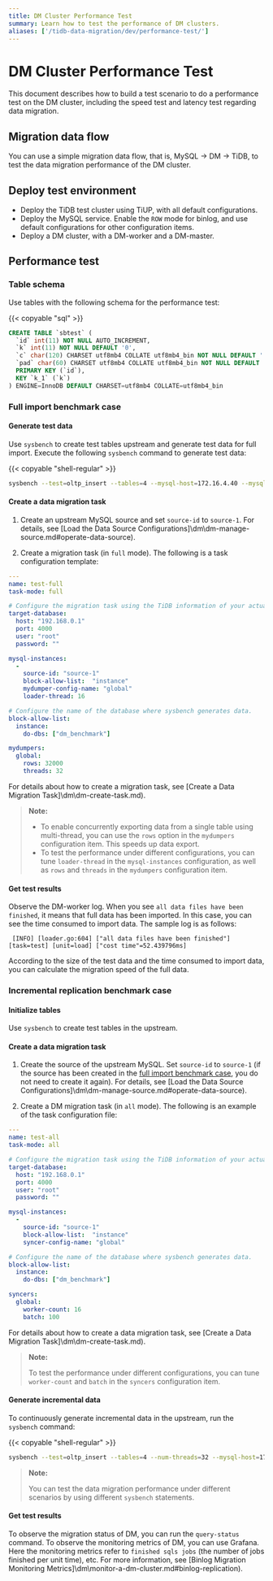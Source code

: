 ```yaml
---
title: DM Cluster Performance Test
summary: Learn how to test the performance of DM clusters.
aliases: ['/tidb-data-migration/dev/performance-test/']
---
```


# DM Cluster Performance Test

This document describes how to build a test scenario to do a performance test on the DM cluster, including the speed test and latency test regarding data migration.

## Migration data flow

You can use a simple migration data flow, that is, MySQL -> DM -> TiDB, to test the data migration performance of the DM cluster.

## Deploy test environment

- Deploy the TiDB test cluster using TiUP, with all default configurations.
- Deploy the MySQL service. Enable the `ROW` mode for binlog, and use default configurations for other configuration items.
- Deploy a DM cluster, with a DM-worker and a DM-master.

## Performance test

### Table schema

Use tables with the following schema for the performance test:

{{< copyable "sql" >}}

```sql
CREATE TABLE `sbtest` (
  `id` int(11) NOT NULL AUTO_INCREMENT,
  `k` int(11) NOT NULL DEFAULT '0',
  `c` char(120) CHARSET utf8mb4 COLLATE utf8mb4_bin NOT NULL DEFAULT '',
  `pad` char(60) CHARSET utf8mb4 COLLATE utf8mb4_bin NOT NULL DEFAULT '',
  PRIMARY KEY (`id`),
  KEY `k_1` (`k`)
) ENGINE=InnoDB DEFAULT CHARSET=utf8mb4 COLLATE=utf8mb4_bin
```

### Full import benchmark case

#### Generate test data

Use `sysbench` to create test tables upstream and generate test data for full import. Execute the following `sysbench` command to generate test data:

{{< copyable "shell-regular" >}}

```bash
sysbench --test=oltp_insert --tables=4 --mysql-host=172.16.4.40 --mysql-port=3306 --mysql-user=root --mysql-db=dm_benchmark --db-driver=mysql --table-size=50000000 prepare
```

#### Create a data migration task

1. Create an upstream MySQL source and set `source-id` to `source-1`. For details, see [Load the Data Source Configurations]\dm\dm-manage-source.md#operate-data-source).

2. Create a migration task (in `full` mode). The following is a task configuration template:

  ```yaml
  ---
  name: test-full
  task-mode: full

  # Configure the migration task using the TiDB information of your actual test environment.
  target-database:
    host: "192.168.0.1"
    port: 4000
    user: "root"
    password: ""

  mysql-instances:
    -
      source-id: "source-1"
      block-allow-list:  "instance"
      mydumper-config-name: "global"
      loader-thread: 16

  # Configure the name of the database where sysbench generates data.
  block-allow-list:
    instance:
      do-dbs: ["dm_benchmark"]

  mydumpers:
    global:
      rows: 32000
      threads: 32
  ```

For details about how to create a migration task, see [Create a Data Migration Task]\dm\dm-create-task.md).

> **Note:**
>
> - To enable concurrently exporting data from a single table using multi-thread, you can use the `rows` option in the `mydumpers` configuration item. This speeds up data export.
> - To test the performance under different configurations, you can tune `loader-thread` in the `mysql-instances` configuration, as well as `rows` and `threads` in the `mydumpers` configuration item.

#### Get test results

Observe the DM-worker log. When you see `all data files have been finished`, it means that full data has been imported. In this case, you can see the time consumed to import data. The sample log is as follows:

```
 [INFO] [loader.go:604] ["all data files have been finished"] [task=test] [unit=load] ["cost time"=52.439796ms]
```

According to the size of the test data and the time consumed to import data, you can calculate the migration speed of the full data.

### Incremental replication benchmark case

#### Initialize tables

Use `sysbench` to create test tables in the upstream.

#### Create a data migration task

1. Create the source of the upstream MySQL. Set `source-id` to `source-1` (if the source has been created in the [full import benchmark case](#full-import-benchmark-case), you do not need to create it again). For details, see [Load the Data Source Configurations]\dm\dm-manage-source.md#operate-data-source).

2. Create a DM migration task (in `all` mode). The following is an example of the task configuration file:

  ```yaml
  ---
  name: test-all
  task-mode: all

  # Configure the migration task using the TiDB information of your actual test environment.
  target-database:
    host: "192.168.0.1"
    port: 4000
    user: "root"
    password: ""

  mysql-instances:
    -
      source-id: "source-1"
      block-allow-list:  "instance"
      syncer-config-name: "global"

  # Configure the name of the database where sysbench generates data.
  block-allow-list:
    instance:
      do-dbs: ["dm_benchmark"]

  syncers:
    global:
      worker-count: 16
      batch: 100
  ```

For details about how to create a data migration task, see [Create a Data Migration Task]\dm\dm-create-task.md).

> **Note:**
>
> To test the performance under different configurations, you can tune `worker-count` and `batch` in the `syncers` configuration item.

#### Generate incremental data

To continuously generate incremental data in the upstream, run the `sysbench` command:

{{< copyable "shell-regular" >}}

```bash
sysbench --test=oltp_insert --tables=4 --num-threads=32 --mysql-host=172.17.4.40 --mysql-port=3306 --mysql-user=root --mysql-db=dm_benchmark --db-driver=mysql --report-interval=10 --time=1800 run
```

> **Note:**
>
> You can test the data migration performance under different scenarios by using different `sysbench` statements.

#### Get test results

To observe the migration status of DM, you can run the `query-status` command. To observe the monitoring metrics of DM, you can use Grafana. Here the monitoring metrics refer to `finished sqls jobs` (the number of jobs finished per unit time), etc. For more information, see [Binlog Migration Monitoring Metrics]\dm\monitor-a-dm-cluster.md#binlog-replication).
